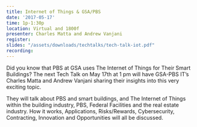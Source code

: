 ```yaml
---
title: Internet of Things & GSA/PBS
date: '2017-05-17'
time: 1p-1:30p
location: Virtual and 1800f
presenter: Charles Matta and Andrew Vanjani
register:
slides: "/assets/downloads/techtalks/tech-talk-iot.pdf"
recording:
---
```


Did you know that PBS at GSA uses  The Internet of Things for Their Smart Buildings? The next Tech Talk on May 17th at 1 pm will have GSA-PBS IT’s  Charles Matta and Andrew Vanjani sharing their insights into this very exciting topic.

They will talk about PBS and smart buildings, and The Internet of Things within the building industry, PBS, Federal Facilities and the real estate industry.  How it works, Applications, Risks/Rewards, Cybersecurity, Contracting, Innovation and Opportunities will all be discussed.
